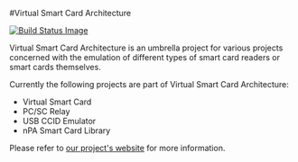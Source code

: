 #Virtual Smart Card Architecture

[![Build Status Image](https://travis-ci.org/frankmorgner/vsmartcard.png?branch=master)](https://travis-ci.org/frankmorgner/vsmartcard)

Virtual Smart Card Architecture is an umbrella project for various
projects concerned with the emulation of different types of smart card readers
or smart cards themselves.

Currently the following projects are part of Virtual Smart Card Architecture: 

- Virtual Smart Card
- PC/SC Relay
- USB CCID Emulator
- nPA Smart Card Library

Please refer to [our project's website](http://frankmorgner.github.io/vsmartcard) for more information.
